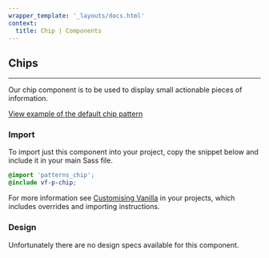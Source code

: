 ```yaml
---
wrapper_template: '_layouts/docs.html'
context:
  title: Chip | Components
---
```


## Chips

<hr>

Our chip component is to be used to display small actionable pieces of information.

<div class="embedded-example"><a href="/docs/examples/patterns/chip/with-dismiss" class="js-example">
View example of the default chip pattern
</a></div>

### Import

To import just this component into your project, copy the snippet below and include it in your main Sass file.

```scss
@import 'patterns_chip';
@include vf-p-chip;
```

For more information see [Customising Vanilla](/docs/customising-vanilla/) in your projects, which includes overrides and importing instructions.

### Design

Unfortunately there are no design specs available for this component.
